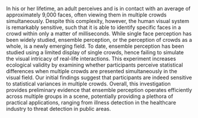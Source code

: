 In his or her lifetime, an adult perceives and is in contact with an average of approximately 9,000 faces, often viewing them in multiple crowds simultaneously. Despite this complexity, however, the human visual system is remarkably sensitive, such that it is able to identify specific faces in a crowd within only a matter of milliseconds. While single face perception has been widely studied, ensemble perception, or the perception of crowds as a whole, is a newly emerging field. To date, ensemble perception has been studied using a limited display of single crowds, hence failing to simulate the visual intricacy of real-life interactions. This experiment increases ecological validity by examining whether participants perceive statistical differences when multiple crowds are presented simultaneously in the visual field. Our initial findings suggest that participants are indeed sensitive to statistical variances in multiple crowds. Overall, this investigation provides preliminary evidence that ensemble perception operates efficiently across multiple groups in a scene, potentially providing a plethora of practical applications, ranging from illness detection in the healthcare industry to threat detection in public areas.
